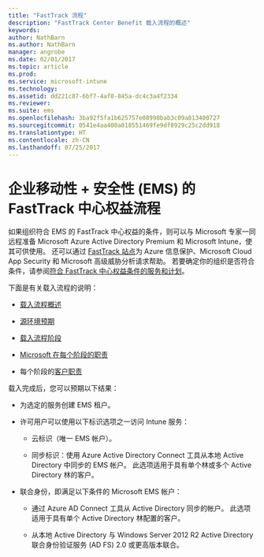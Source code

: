 ```yaml
---
title: "FastTrack 流程"
description: "FastTrack Center Benefit 载入流程的概述"
keywords: 
author: NathBarn
ms.author: NathBarn
manager: angrobe
ms.date: 02/01/2017
ms.topic: article
ms.prod: 
ms.service: microsoft-intune
ms.technology: 
ms.assetid: dd221c87-6bf7-4af8-845a-dc4c3a4f2334
ms.reviewer: 
ms.suite: ems
ms.openlocfilehash: 3ba92f5fa1b625757e08998bab3c09a813400727
ms.sourcegitcommit: 0541e4aa400a818551469fe9df8929c25c2dd918
ms.translationtype: HT
ms.contentlocale: zh-CN
ms.lasthandoff: 07/25/2017
---
```

# <a name="fasttrack-center-benefit-process-for-enterprise-mobility--security-ems"></a>企业移动性 + 安全性 (EMS) 的 FastTrack 中心权益流程
如果组织符合 EMS 的 FastTrack 中心权益的条件，则可以与 Microsoft 专家一同远程准备 Microsoft Azure Active Directory Premium 和 Microsoft Intune，使其可供使用。 还可以通过 [FastTrack 站点](http://fasttrack.microsoft.com/ems)为 Azure 信息保护、Microsoft Cloud App Security 和 Microsoft 高级威胁分析请求帮助。 若要确定你的组织是否符合条件，请参阅[符合 FastTrack 中心权益条件的服务和计划](fasttrack-center-benefit-for-enterprise-mobility-suite-ems.md)。


下面是有关载入流程的说明：

-   [载入流程概述](fasttrack-center-benefit-process-for-ems-overview.md)

-   [源环境预期](fasttrack-center-benefit-process-for-ems-environment-expectations.md)

-   [载入流程阶段](fasttrack-center-benefit-process-for-ems-phases.md)

-   [Microsoft 在每个阶段的职责](fasttrack-center-benefit-process-for-ems-microsoft-responsibilities.md)

-   每个阶段的[客户职责](fasttrack-center-benefit-process-for-ems-your-responsibilities.md)

载入完成后，您可以预期以下结果：

-   为选定的服务创建 EMS 租户。

-   许可用户可以使用以下标识选项之一访问 Intune 服务：

    -   云标识（唯一 EMS 帐户）。

    -   同步标识：使用 Azure Active Directory Connect 工具从本地 Active Directory 中同步的 EMS 帐户。 此选项适用于具有单个林或多个 Active Directory 林的客户。

-   联合身份，即满足以下条件的 Microsoft EMS 帐户：

    -   通过 Azure AD Connect 工具从 Active Directory 同步的帐户。 此选项适用于具有单个 Active Directory 林配置的客户。

    -   从本地 Active Directory 与 Windows Server 2012 R2 Active Directory 联合身份验证服务 (AD FS) 2.0 或更高版本联合。
